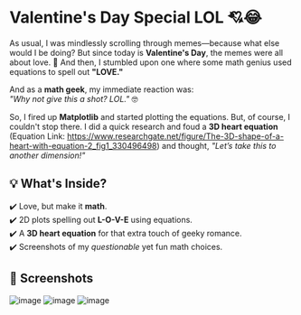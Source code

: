 # Valentine's Day Special LOL 💘😂  

As usual, I was mindlessly scrolling through memes—because what else would I be doing? But since today is **Valentine's Day**, the memes were all about love. 💖 And then, I stumbled upon one where some math genius used equations to spell out **"LOVE."**  

And as a **math geek**, my immediate reaction was:  
*"Why not give this a shot? LOL."* 🤓  

So, I fired up **Matplotlib** and started plotting the equations. But, of course, I couldn't stop there. I did a quick research and foud a **3D heart equation** (Equation Link: https://www.researchgate.net/figure/The-3D-shape-of-a-heart-with-equation-2_fig1_330496498) and thought, *"Let’s take this to another dimension!"*  

## 💡 What's Inside?
✔️ Love, but make it **math**.  
✔️ 2D plots spelling out **L-O-V-E** using equations.  
✔️ A **3D heart equation** for that extra touch of geeky romance.  
✔️ Screenshots of my *questionable* yet fun math choices.  

## 📸 Screenshots
![image](https://github.com/user-attachments/assets/6a345f96-fe35-4b7c-96b9-0c786ad8d72b)
![image](https://github.com/user-attachments/assets/fd345ba8-5c10-4efc-b8e1-48335b39cd33)
![image](https://github.com/user-attachments/assets/f44f1343-1fec-401b-affe-0ccf0cf86c9b)

